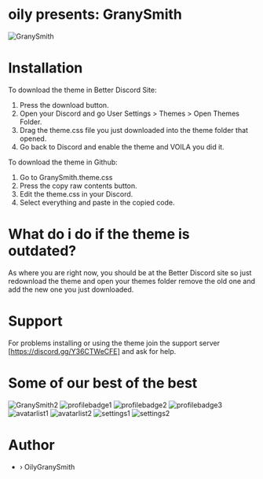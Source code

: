 # oily presents:   GranySmith
![GranySmith](https://i.imgur.com/xoXPX3s.png)

# Installation
To download the theme in Better Discord Site:
1. Press the download button.
2. Open your Discord and go User Settings > Themes > Open Themes Folder.
3. Drag the theme.css file you just downloaded into the theme folder that opened.
4. Go back to Discord and enable the theme and VOILA you did it.

To download the theme in Github:
1. Go to GranySmith.theme.css
2. Press the copy raw contents button.
3. Edit the theme.css in your Discord.
4. Select everything and paste in the copied code.

# What do i do if the theme is outdated?
As where you are right now, you should be at the Better Discord site so just redownload the theme and open your themes folder remove the old one and add the new one you just downloaded.

# Support
For problems installing or using the theme join the support server [https://discord.gg/Y36CTWeCFE] and ask for help.

# Some of our best of the best
![GranySmith2](https://i.imgur.com/IO1pb3q.png)
![profilebadge1](https://i.imgur.com/LOU6Jy0m.png)
![profilebadge2](https://i.imgur.com/qD5zELxm.png)
![profilebadge3](https://i.imgur.com/TMTr2Jum.png)
![avatarlist1](https://i.imgur.com/Gbb9uG0l.png)
![avatarlist2](https://i.imgur.com/EJT4DF3l.png)
![settings1](https://i.imgur.com/q937Rcn.png)
![settings2](https://i.imgur.com/1Mjcfmp.png)

# Author
- › OilyGranySmith
